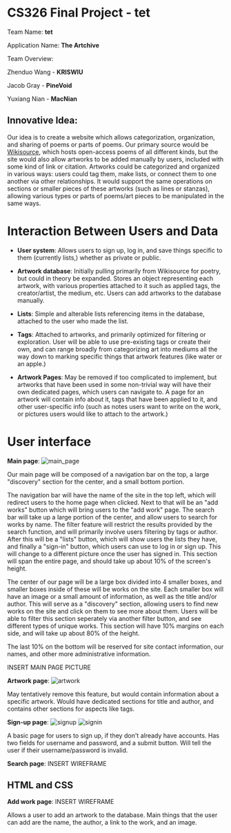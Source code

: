 # CS326 Final Project - tet

Team Name: **tet**

Application Name: **The Artchive**

Team Overview: 

Zhenduo Wang - **KRISWIU**

Jacob Gray - **PineVoid**

Yuxiang Nian - **MacNian**

## Innovative Idea: 
Our idea is to create a website which allows categorization, organization, and sharing of poems or parts of poems. Our primary source would be [Wikisource](https://wikisource.org/wiki/Main_Page), which hosts open-access poems of all different kinds, but the site would also allow artworks to be added manually by users, included with some kind of link or citation. Artworks could be categorized and organized in various ways: users could tag them, make lists, or connect them to one another via other relationships. It would support the same operations on sections or smaller pieces of these artworks (such as lines or stanzas), allowing various types or parts of poems/art pieces to be manipulated in the same ways.

# Interaction Between Users and Data #

- **User system**: Allows users to sign up, log in, and save things specific to them (currently lists,) whether as private or public.

- **Artwork database**: Initially pulling primarily from Wikisource for poetry, but could in theory be expanded. Stores an object representing each artwork, with various properties attached to it such as applied tags, the creator/artist, the medium, etc. Users can add artworks to the database manually.

- **Lists**: Simple and alterable lists referencing items in the database, attached to the user who made the list.

- **Tags**: Attached to artworks, and primarily optimized for filtering or exploration. User will be able to use pre-existing tags or create their own, and can range broadly from categorizing art into mediums all the way down to marking specific things that artwork features (like water or an apple.)

- **Artwork Pages**: May be removed if too complicated to implement, but artworks that have been used in some non-trivial way will have their own dedicated pages, which users can navigate to. A page for an artwork will contain info about it, tags that have been applied to it, and other user-specific info (such as notes users want to write on the work, or pictures users would like to attach to the artwork.)



# User interface

**Main page**: 
![main_page](https://github.com/KRISWIU/cs326-final-tet/blob/218da2a103123ba250c1089233ff57a3bb7531f8/docs/imgs/mainpage.png)

Our main page will be composed of a navigation bar on the top, a large "discovery" section for the center, and a small bottom portion.

The navigation bar will have the name of the site in the top left, which will redirect users to the home page when clicked. Next to that will be an "add works" button
which will bring users to the "add work" page. The search bar will take up a large portion of the center, and allow users to search for works by name. The filter feature will restrict the results provided by the search function, and will primarily involve users filtering by tags or author. After this will be a "lists" button, which will show users the lists they have, and finally a "sign-in" button, which users can use to log in or sign up. This will change to a different picture once the user has signed in. This section will span the entire page, and should take up about 10% of the screen's height.

The center of our page will be a large box divided into 4 smaller boxes, and smaller boxes inside of these will be works on the site. Each smaller box will have an image or a small amount of information, as well as the title and/or author. This will serve as a "discovery" section, allowing users to find new works on the site and click on them to see more about them. Users will be able to filter this section seperately via another filter button, and see different types of unique works. This section will have 10% margins on each side, and will take up about 80% of the height.

The last 10% on the bottom will be reserved for site contact information, our names, and other more administrative information.

INSERT MAIN PAGE PICTURE

**Artwork page**: 
![artwork](https://github.com/KRISWIU/cs326-final-tet/blob/d8dce59c222776df69b1a7a1e14a2fd2c9357e23/docs/imgs/artwork.png)

May tentatively remove this feature, but would contain information about a specific artwork. Would have dedicated sections for title and author, and contains other sections for aspects like tags.


**Sign-up page**: 
![signup](https://github.com/KRISWIU/cs326-final-tet/blob/d8dce59c222776df69b1a7a1e14a2fd2c9357e23/docs/imgs/signup.png)
![signin](https://github.com/KRISWIU/cs326-final-tet/blob/d8dce59c222776df69b1a7a1e14a2fd2c9357e23/docs/imgs/signin.png)

A basic page for users to sign up, if they don't already have accounts. Has two fields for username and password, and a submit button. Will tell the user if their username/password is invalid.

**Search page**: INSERT WIREFRAME

## HTML and CSS ##

**Add work page**: INSERT WIREFRAME

Allows a user to add an artwork to the database. Main things that the user can add are the name, the author, a link to the work, and an image.
